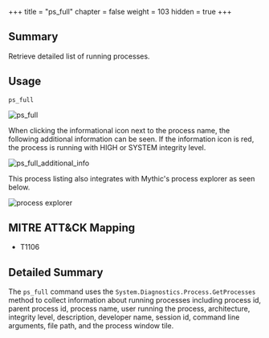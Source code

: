 +++
title = "ps_full"
chapter = false
weight = 103
hidden = true
+++

## Summary
Retrieve detailed list of running processes.

## Usage
```
ps_full
```

![ps_full](../images/ps_full.png)

When clicking the informational icon next to the process name, the following additional information can be seen. If the information icon is red, the process is running with HIGH or SYSTEM integrity level. 

![ps_full_additional_info](../images/ps_full02.png)

This process listing also integrates with Mythic's process explorer as seen below.

![process explorer](../images/ps_full03.png)

## MITRE ATT&CK Mapping

- T1106

## Detailed Summary
The `ps_full` command uses the `System.Diagnostics.Process.GetProcesses` method to collect information about running processes including process id, parent process id, process name, user running the process, architecture, integrity level, description, developer name, session id, command line arguments, file path, and the process window tile.